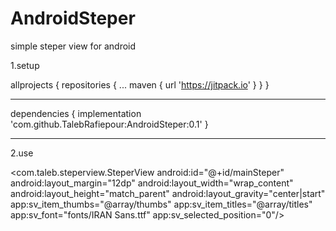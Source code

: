 # AndroidSteper
simple steper view for android

1.setup 

allprojects {
		repositories {
			...
			maven { url 'https://jitpack.io' }
		}
	}
  
  -------------------------------------
  
  dependencies {
	        implementation 'com.github.TalebRafiepour:AndroidSteper:0.1'
	}
  
 ----------------------------------------
 
 2.use
 
<com.taleb.steperview.SteperView
        android:id="@+id/mainSteper"
        android:layout_margin="12dp"
        android:layout_width="wrap_content"
        android:layout_height="match_parent"
        android:layout_gravity="center|start"
        app:sv_item_thumbs="@array/thumbs"
        app:sv_item_titles="@array/titles"
        app:sv_font="fonts/IRAN Sans.ttf"
        app:sv_selected_position="0"/>
